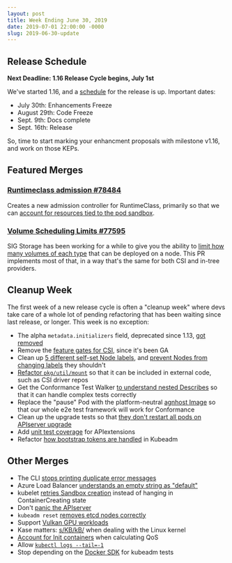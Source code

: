 ```yaml
---
layout: post
title: Week Ending June 30, 2019
date: 2019-07-01 22:00:00 -0000
slug: 2019-06-30-update
---
```


## Release Schedule

**Next Deadline: 1.16 Release Cycle begins, July 1st**

We've started 1.16, and a [schedule](https://github.com/kubernetes/sig-release/tree/master/releases/release-1.16) for the release is up.  Important dates:

* July 30th: Enhancements Freeze
* August 29th: Code Freeze
* Sept. 9th: Docs complete
* Sept. 16th: Release

So, time to start marking your enhancment proposals with milestone v1.16, and work on those KEPs.

## Featured Merges

### [Runtimeclass admission #78484](https://github.com/kubernetes/kubernetes/pull/78484)

Creates a new admission controller for RuntimeClass, primarily so that we can [account for resources tied to the pod sandbox](https://github.com/kubernetes/enhancements/issues/688).

### [Volume Scheduling Limits #77595](https://github.com/kubernetes/kubernetes/pull/77595)

SIG Storage has been working for a while to give you the ability to [limit how many volumes of each type](https://github.com/kubernetes/enhancements/blob/master/keps/sig-storage/20190408-volume-scheduling-limits.md) that can be deployed on a node.  This PR implements most of that, in a way that's the same for both CSI and in-tree providers.

## Cleanup Week

The first week of a new release cycle is often a "cleanup week" where devs take care of a whole lot of pending refactoring that has been waiting since last release, or longer.  This week is no exception:

* The alpha `metadata.initializers` field, deprecated since 1.13, [got removed](https://github.com/kubernetes/kubernetes/pull/79504)
* Remove the [feature gates for CSI](https://github.com/kubernetes/kubernetes/pull/79309), since it's been GA
* Clean up [5 different self-set Node labels](https://github.com/kubernetes/kubernetes/pull/79305), and [prevent Nodes from changing labels](https://github.com/kubernetes/enhancements/blob/master/keps/sig-auth/0000-20170814-bounding-self-labeling-kubelets.md#implementation-timeline) they shouldn't
* [Refactor `pkg/util/mount`](https://github.com/kubernetes/kubernetes/pull/68513) so that it can be included in external code, such as CSI driver repos
* Get the Conformance Test Walker [to understand nested Describes](https://github.com/kubernetes/kubernetes/pull/79405) so that it can handle complex tests correctly
* Replace the "pause" Pod with the platform-neutral [agnhost Image](https://github.com/kubernetes/kubernetes/pull/79012) so that our whole e2e test framework will work for Conformance
* Clean up the upgrade tests so that [they don't restart all pods on APIserver upgrade](https://github.com/kubernetes/kubernetes/pull/78914)
* Add [unit test coverage](https://github.com/kubernetes/kubernetes/pull/78863) for APIextensions
* Refactor [how bootstrap tokens are handled](https://github.com/kubernetes/kubernetes/pull/77211) in Kubeadm

## Other Merges

* The CLI [stops printing duplicate error messages](https://github.com/kubernetes/kubernetes/pull/79493)
* Azure Load Balancer [understands an empty string as "default"](https://github.com/kubernetes/kubernetes/pull/79514)
* kubelet [retries Sandbox creation](https://github.com/kubernetes/kubernetes/pull/79451) instead of hanging in ContainerCreating state
* Don't [panic the APIserver](https://github.com/kubernetes/kubernetes/pull/79349)
* `kubeadm reset` [removes etcd nodes correctly](https://github.com/kubernetes/kubernetes/pull/79326)
* Support [Vulkan GPU workloads](https://github.com/kubernetes/kubernetes/pull/78868)
* Kase matters: [s/KB/kB/](https://github.com/kubernetes/kubernetes/pull/78495) when dealing with the Linux kernel
* [Account for Init containers](https://github.com/kubernetes/kubernetes/pull/75223) when calculating QoS
* Allow [`kubectl logs --tail=-1`](https://github.com/kubernetes/kubernetes/issues/74900)
* Stop depending on the [Docker SDK](https://github.com/kubernetes/kubernetes/pull/79449) for kubeadm tests
